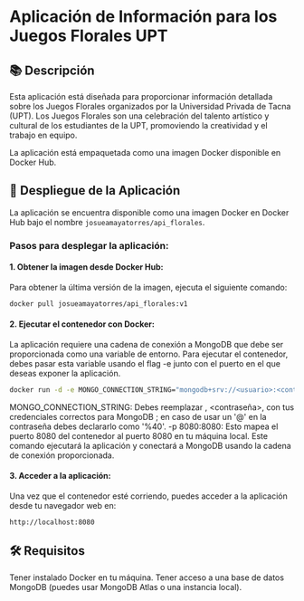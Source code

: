 # Aplicación de Información para los Juegos Florales UPT

## 📚 Descripción
Esta aplicación está diseñada para proporcionar información detallada sobre los Juegos Florales organizados por la Universidad Privada de Tacna (UPT). Los Juegos Florales son una celebración del talento artístico y cultural de los estudiantes de la UPT, promoviendo la creatividad y el trabajo en equipo.

La aplicación está empaquetada como una imagen Docker disponible en Docker Hub.

## 🚀 Despliegue de la Aplicación
La aplicación se encuentra disponible como una imagen Docker en Docker Hub bajo el nombre `josueamayatorres/api_florales`.

### Pasos para desplegar la aplicación:

#### 1. Obtener la imagen desde Docker Hub:
Para obtener la última versión de la imagen, ejecuta el siguiente comando:

```bash
docker pull josueamayatorres/api_florales:v1
```

#### 2. Ejecutar el contenedor con Docker:
La aplicación requiere una cadena de conexión a MongoDB que debe ser proporcionada como una variable de entorno. Para ejecutar el contenedor, debes pasar esta variable usando el flag -e junto con el puerto en el que deseas exponer la aplicación.

```bash
docker run -d -e MONGO_CONNECTION_STRING="mongodb+srv://<usuario>:<contraseña>@cluster0.ip0qn.mongodb.net/?retryWrites=true&w=majority&appName=Cluster0" -p 8080:8080 josueamayatorres/api_florales:v1
```
MONGO_CONNECTION_STRING: Debes reemplazar <usuario>, <contraseña>, con tus credenciales correctos para MongoDB ; en caso de usar un '@' en la contraseña debes declararlo como '%40'.
-p 8080:8080: Esto mapea el puerto 8080 del contenedor al puerto 8080 en tu máquina local.
Este comando ejecutará la aplicación y conectará a MongoDB usando la cadena de conexión proporcionada.

#### 3. Acceder a la aplicación:
Una vez que el contenedor esté corriendo, puedes acceder a la aplicación desde tu navegador web en:

```text
http://localhost:8080
```

## 🛠️ Requisitos
Tener instalado Docker en tu máquina.
Tener acceso a una base de datos MongoDB (puedes usar MongoDB Atlas o una instancia local).
